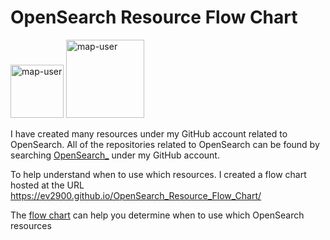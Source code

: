 # OpenSearch Resource Flow Chart

 <img width="85" alt="map-user" src="https://img.shields.io/badge/views-471-green"> <img width="125" alt="map-user" src="https://img.shields.io/badge/unique visits-156-green">

I have created many resources under my GitHub account related to OpenSearch. All of the repositories related to OpenSearch can be found by searching [OpenSearch_](https://github.com/ev2900?tab=repositories&q=OpenSearch_&type=&language=&sort=) under my GitHub account.

To help understand when to use which resources. I created a flow chart hosted at the URL https://ev2900.github.io/OpenSearch_Resource_Flow_Chart/

The [flow chart](https://ev2900.github.io/OpenSearch_Resource_Flow_Chart/) can help you determine when to use which OpenSearch resources
